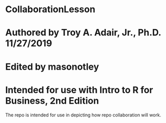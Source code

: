 # CollaborationLesson
# Authored by Troy A. Adair, Jr., Ph.D. 11/27/2019
# Edited by masonotley
# Intended for use with Intro to R for Business, 2nd Edition

The repo is intended for use in depicting how repo collaboration will work.
